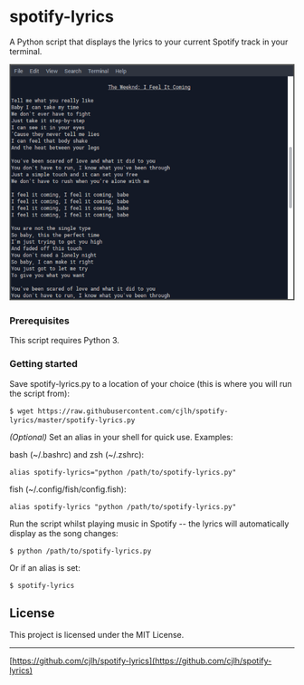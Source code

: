 # spotify-lyrics

A Python script that displays the lyrics to your current Spotify track in your terminal.

![Screenshot](./screenshots/1.png "Screenshot")

### Prerequisites

This script requires Python 3.

### Getting started

Save spotify-lyrics.py to a location of your choice (this is where you will run the script from):
```
$ wget https://raw.githubusercontent.com/cjlh/spotify-lyrics/master/spotify-lyrics.py
```

*(Optional)* Set an alias in your shell for quick use. Examples:

bash (\~/.bashrc) and zsh (\~/.zshrc):
```
alias spotify-lyrics="python /path/to/spotify-lyrics.py"
```

fish (\~/.config/fish/config.fish):
```
alias spotify-lyrics "python /path/to/spotify-lyrics.py"
```

Run the script whilst playing music in Spotify -- the lyrics will automatically display as the song changes:
```
$ python /path/to/spotify-lyrics.py
```

Or if an alias is set:
```
$ spotify-lyrics
```

## License

This project is licensed under the MIT License.

***

[https://github.com/cjlh/spotify-lyrics](https://github.com/cjlh/spotify-lyrics)
